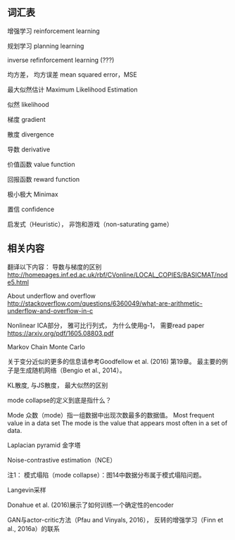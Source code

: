 
## 词汇表

增强学习 reinforcement learning

规划学习 planning learning

inverse refinforcement learning (???)

均方差， 均方误差 mean squared error，MSE 

最大似然估计 Maximum Likelihood Estimation

似然 likelihood

梯度 gradient

散度 divergence

导数 derivative

价值函数 value function 

回报函数 reward function 

极小极大 Minimax

置信 confidence

启发式（Heuristic）， 非饱和游戏（non-saturating game）

## 相关内容

翻译以下内容：
导数与梯度的区别
http://homepages.inf.ed.ac.uk/rbf/CVonline/LOCAL_COPIES/BASICMAT/node5.html


About underflow and overflow
http://stackoverflow.com/questions/6360049/what-are-arithmetic-underflow-and-overflow-in-c


Nonlinear ICA部分，
雅可比行列式， 为什么使用g-1， 需要read paper
https://arxiv.org/pdf/1605.08803.pdf

Markov Chain Monte Carlo 

关于变分近似的更多的信息请参考Goodfellow et al. (2016) 第19章。 
最主要的例子是生成随机网络（Bengio et al., 2014）。 

KL散度, 与JS散度， 最大似然的区别

mode collapse的定义到底是指什么？

Mode 
众数（mode）指一组数据中出现次数最多的数据值。
Most frequent value in a data set
The mode is the value that appears most often in a set of data.

Laplacian pyramid 金字塔

Noise-contrastive estimation（NCE）


注1：
模式塌陷（mode collapse）：图14中数据分布属于模式塌陷问题。

Langevin采样

Donahue et al. (2016)展示了如何训练一个确定性的encoder

GAN与actor-critic方法（Pfau and Vinyals, 2016）， 反转的增强学习（Finn et al., 2016a）的联系

